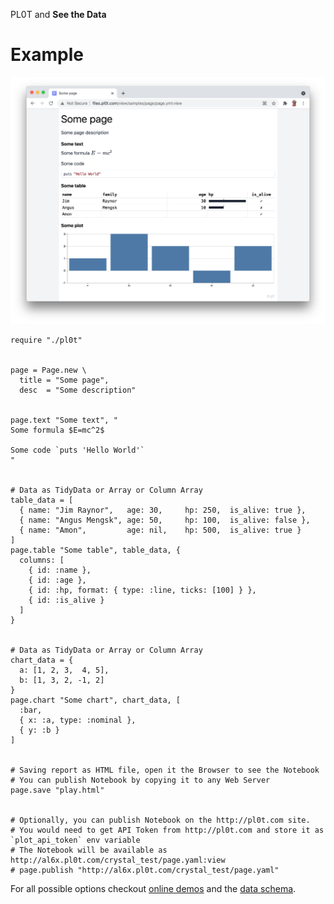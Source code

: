 PL0T and **See the Data**

# Example

![](pl0t-screenshot.png)


```Crystal
require "./pl0t"


page = Page.new \
  title = "Some page",
  desc  = "Some description"


page.text "Some text", "
Some formula $E=mc^2$

Some code `puts 'Hello World'`
"


# Data as TidyData or Array or Column Array
table_data = [
  { name: "Jim Raynor",   age: 30,     hp: 250,  is_alive: true },
  { name: "Angus Mengsk", age: 50,     hp: 100,  is_alive: false },
  { name: "Amon",         age: nil,    hp: 500,  is_alive: true }
]
page.table "Some table", table_data, {
  columns: [
    { id: :name },
    { id: :age },
    { id: :hp, format: { type: :line, ticks: [100] } },
    { id: :is_alive }
  ]
}


# Data as TidyData or Array or Column Array
chart_data = {
  a: [1, 2, 3,  4, 5],
  b: [1, 3, 2, -1, 2]
}
page.chart "Some chart", chart_data, [
  :bar,
  { x: :a, type: :nominal },
  { y: :b }
]


# Saving report as HTML file, open it the Browser to see the Notebook
# You can publish Notebook by copying it to any Web Server
page.save "play.html"


# Optionally, you can publish Notebook on the http://pl0t.com site.
# You would need to get API Token from http://pl0t.com and store it as `plot_api_token` env variable
# The Notebook will be available as http://al6x.pl0t.com/crystal_test/page.yaml:view
# page.publish "http://al6x.pl0t.com/crystal_test/page.yaml"
```

For all possible options checkout [online demos](http://pl0t.com) and the
  [data schema](https://github.com/al6x/pl0t/blob/main/files/view/schema/blocks.ts).
